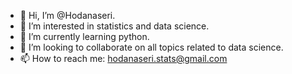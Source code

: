 - 👋 Hi, I’m @Hodanaseri.
- 👀 I’m interested in statistics and data science.
- 🌱 I’m currently learning python.
- 💞️ I’m looking to collaborate on all topics related to data science.
- 📫 How to reach me: hodanaseri.stats@gmail.com

<!---
Hodanaseri/Hodanaseri is a ✨ special ✨ repository because its `README.md` (this file) appears on your GitHub profile.
You can click the Preview link to take a look at your changes.
--->
